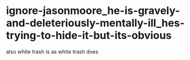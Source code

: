 # ignore-jasonmoore_he-is-gravely-and-deleteriously-mentally-ill_hes-trying-to-hide-it-but-its-obvious

also white trash is as white trash does
